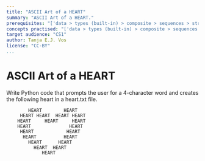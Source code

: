 ```yaml
---
title: "ASCII Art of a HEART"
summary: "ASCII Art of a HEART."
prerequisites: "['data > types (built-in) > composite > sequences > strings', 'imperative programming > variables']"
concepts practised: "['data > types (built-in) > composite > sequences > strings', 'control flow > loops']"
target audience: "CS1"
author: Tanja E.J. Vos
license: "CC-BY"
...
```


# ASCII Art of a HEART

Write Python code that prompts the user for a 4-character word and
    creates the following heart in a heart.txt file.

            HEART        HEART
         HEART HEART  HEART HEART
        HEART     HEART     HEART
        HEART              HEART
         HEART            HEART
          HEART          HEART
            HEART      HEART
              HEART  HEART
                 HEART

